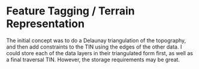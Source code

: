 # Feature Tagging / Terrain Representation

The initial concept was to do a Delaunay triangulation of the topography, and then add constraints to the TIN using the edges of the other data. I could store each of the data layers in their triangulated form first, as well as a final traversal TIN. However, the storage requirements may be great.